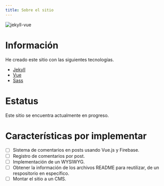 ```yaml
---
title: Sobre el sitio
---
```


<img src="{{ site.baseurl }}/assets/img/defaults/jekyll-vue.png" style="max-width:250px" alt="jekyll-vue">

# Información 

He creado este sitio con las siguientes tecnologías.

- [Jekyll](https://jekyllrb.com/)
- [Vue](https://vuejs.org/)
- [Sass](https://sass-lang.com/)

# Estatus
Este sitio se encuentra actualmente en progreso.

# Características por implementar
- [ ] Sistema de comentarios en posts usando Vue.js y Firebase.
- [ ] Registro de comentarios por post.
- [ ] Implementación de un WYSIWYG.
- [ ] Obtener la información de los archivos README para reutilizar, de un respositorio en específico.
- [ ] Montar el sitio a un CMS.